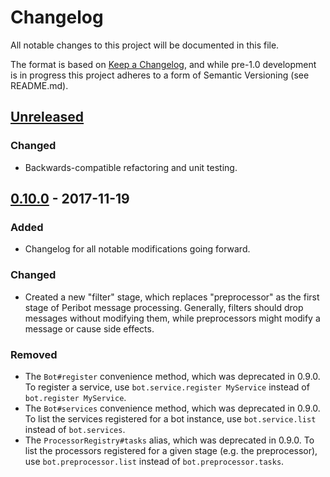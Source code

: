 # Changelog

All notable changes to this project will be documented in this file.

The format is based on [Keep a Changelog], and while pre-1.0 development is in
progress this project adheres to a form of Semantic Versioning (see README.md).

[Keep a Changelog]: http://keepachangelog.com/en/1.0.0/

## [Unreleased]
### Changed
- Backwards-compatible refactoring and unit testing.

## [0.10.0] - 2017-11-19
### Added
- Changelog for all notable modifications going forward.

### Changed
- Created a new "filter" stage, which replaces "preprocessor" as the first
  stage of Peribot message processing. Generally, filters should drop messages
  without modifying them, while preprocessors might modify a message or cause
  side effects.

### Removed
- The `Bot#register` convenience method, which was deprecated in 0.9.0. To
  register a service, use `bot.service.register MyService` instead of
  `bot.register MyService`.
- The `Bot#services` convenience method, which was deprecated in 0.9.0. To list
  the services registered for a bot instance, use `bot.service.list` instead of
  `bot.services`.
- The `ProcessorRegistry#tasks` alias, which was deprecated in 0.9.0. To list
  the processors registered for a given stage (e.g. the preprocessor), use
  `bot.preprocessor.list` instead of `bot.preprocessor.tasks`.

[Unreleased]: https://github.com/ahamlinman/peribot/compare/0.10.0...HEAD
[0.10.0]: https://github.com/ahamlinman/peribot/compare/0.9.1...0.10.0
